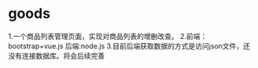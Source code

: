 # goods
1.一个商品列表管理页面，实现对商品列表的增删改查。
2.前端：bootstrap+vue.js  后端:node.js
3.目前后端获取数据的方式是访问json文件，还没有连接数据库。将会后续完善
